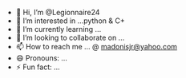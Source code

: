 - 👋 Hi, I’m @Legionnaire24
- 👀 I’m interested in ...python & C+
- 🌱 I’m currently learning ...
- 💞️ I’m looking to collaborate on ...
- 📫 How to reach me ... @ madonisjr@yahoo.com
- 😄 Pronouns: ...
- ⚡ Fun fact: ...

<!---
Legionnaire24/Legionnaire24 is a ✨ special ✨ repository because its `README.md` (this file) appears on your GitHub profile.
You can click the Preview link to take a look at your changes.
--->
